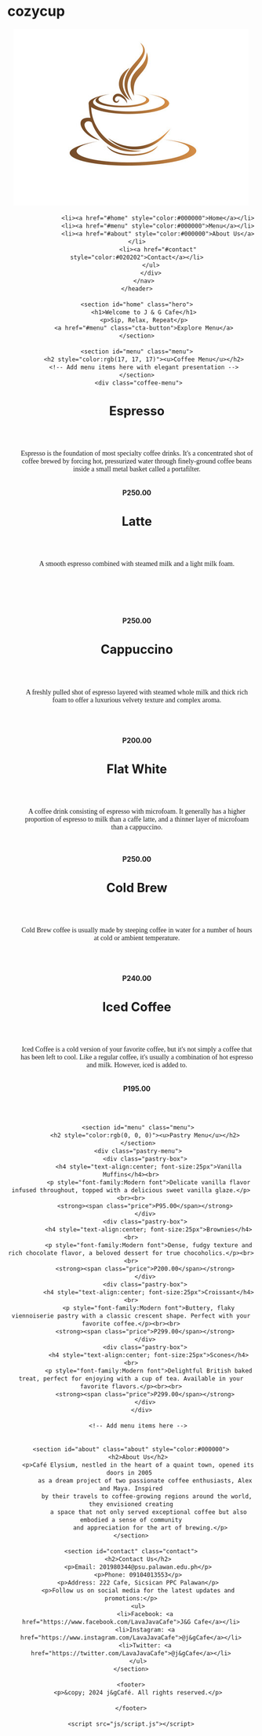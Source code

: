 # cozycup

<!DOCTYPE html>
<html lang="en">
<head>
    <meta charset="UTF-8">
    <meta name="viewport" content="width=device-width, initial-scale=1.0">
    <link rel="stylesheet" href="css/styles.css">
    <title>CozyCup Café</title>
</head>
<body>
    <header>
        <nav>
            <div class="logo">
                <img src="img/logs.jpg" alt="CozyCup Café Logo">
            </div>
            <div class ="hg">
            <ul>
               
                <li><a href="#home" style="color:#000000">Home</a></li>
                <li><a href="#menu" style="color:#000000">Menu</a></li>
                <li><a href="#about" style="color:#000000">About Us</a></li>
                <li><a href="#contact" style="color:#020202">Contact</a></li>
            </ul>
            </div>
        </nav>
    </header>

    <section id="home" class="hero">
        <h1>Welcome to J & G Cafe</h1>
        <p>Sip, Relax, Repeat</p>
        <a href="#menu" class="cta-button">Explore Menu</a>
    </section>

    <section id="menu" class="menu">
        <h2 style="color:rgb(17, 17, 17)"><u>Coffee Menu</u></h2>
        <!-- Add menu items here with elegant presentation -->
    </section>
     <div class="coffee-menu">
  <div class="coffee-box">
    <h4 style="text-align:center; font-size:25px">Espresso</h4><br>
    <p style="font-family:Modern font">Espresso is the foundation of most specialty coffee drinks. It's a concentrated shot of coffee brewed by forcing hot, pressurized water through finely-ground coffee beans inside a small metal basket called a portafilter.</p><br>
    <strong><span class="price">P250.00</span></strong>
  </div>
  <div class="coffee-box">
    <h4 style="text-align:center; font-size:25px">Latte</h4><br>
    <p style="font-family:Modern font">A smooth espresso combined with steamed milk and a light milk foam.</p><br><br><br><br><br>
    <strong><span class="price">P250.00</span></strong>
  </div>
  <div class="coffee-box">
    <h4 style="text-align:center; font-size:25px">Cappuccino</h4><br>
    <p style="font-family:Modern font">A freshly pulled shot of espresso layered with steamed whole milk and thick rich foam to offer a luxurious velvety texture and complex aroma.</p><br><br><br>
<strong><span class="price">P200.00</span></strong>
  </div>
  <div class="coffee-box">
    <h4 style="text-align:center; font-size:25px">Flat White</h4><br>
    <p style="font-family:Modern font">A coffee drink consisting of espresso with microfoam. It generally has a higher proportion of espresso to milk than a caffe latte, and a thinner layer of microfoam than a cappuccino.</p><br><br>
<strong><span class="price">P250.00</span></strong>
  </div>
  <div class="coffee-box">
    <h4 style="text-align:center; font-size:25px">Cold Brew</h4><br>
    <p style="font-family:Modern font">Cold Brew coffee is usually made by steeping coffee in water for a number of hours at cold or ambient temperature.</p><br><br><br>
<strong><span class="price">P240.00</span></strong>
  </div>
  <div class="coffee-box">
    <h4 style="text-align:center; font-size:25px">Iced Coffee</h4><br>
    <p style="font-family:Modern font">Iced Coffee is a cold version of your favorite coffee, but it's not simply a coffee that has been left to cool. Like a regular coffee, it's usually a combination of hot espresso and milk. However, iced is added to.</p><br>
<strong><span class="price">P195.00</span></strong>
  </div>
</div>
<br><br>

        <section id="menu" class="menu">
            <h2 style="color:rgb(0, 0, 0)"><u>Pastry Menu</u></h2>
        </section>
        <div class="pastry-menu">
            <div class="pastry-box">
              <h4 style="text-align:center; font-size:25px">Vanilla Muffins</h4><br>
              <p style="font-family:Modern font">Delicate vanilla flavor infused throughout, topped with a delicious sweet vanilla glaze.</p><br><br>
            <strong><span class="price">P95.00</span></strong>
            </div>
            <div class="pastry-box">
              <h4 style="text-align:center; font-size:25px">Brownies</h4><br>
              <p style="font-family:Modern font">Dense, fudgy texture and rich chocolate flavor, a beloved dessert for true chocoholics.</p><br><br>
            <strong><span class="price">P200.00</span></strong>
            </div>
            <div class="pastry-box">
              <h4 style="text-align:center; font-size:25px">Croissant</h4><br>
              <p style="font-family:Modern font">Buttery, flaky viennoiserie pastry with a classic crescent shape. Perfect with your favorite coffee.</p><br><br>
            <strong><span class="price">P299.00</span></strong>
            </div>
            <div class="pastry-box">
              <h4 style="text-align:center; font-size:25px">Scones</h4><br>
              <p style="font-family:Modern font">Delightful British baked treat, perfect for enjoying with a cup of tea. Available in your favorite flavors.</p><br><br>
            <strong><span class="price">P299.00</span></strong>
            </div>
          </div>
          
        <!-- Add menu items here -->
    

    <section id="about" class="about" style="color:#000000">
        <h2>About Us</h2>
        <p>Café Elysium, nestled in the heart of a quaint town, opened its doors in 2005 
            as a dream project of two passionate coffee enthusiasts, Alex and Maya. Inspired
             by their travels to coffee-growing regions around the world, they envisioned creating
              a space that not only served exceptional coffee but also embodied a sense of community
               and appreciation for the art of brewing.</p>
    </section>

    <section id="contact" class="contact">
        <h2>Contact Us</h2>
        <p>Email: 201980344@psu.palawan.edu.ph</p>
        <p>Phone: 09104013553</p>
        <p>Address: 222 Cafe, Sicsican PPC Palawan</p>
        <p>Follow us on social media for the latest updates and promotions:</p>
        <ul>
            <li>Facebook: <a href="https://www.facebook.com/LavaJavaCafe">J&G Cafe</a></li>
            <li>Instagram: <a href="https://www.instagram.com/LavaJavaCafe">@j&gCafe</a></li>
            <li>Twitter: <a href="https://twitter.com/LavaJavaCafe">@j&gCafe</a></li>
        </ul>
    </section>

    <footer>
        <p>&copy; 2024 j&gCafé. All rights reserved.</p>
        
    </footer>

    <script src="js/script.js"></script>
</body>

</html>

